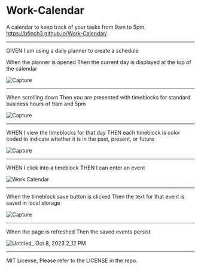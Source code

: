 # Work-Calendar
A calendar to keep track of your tasks from 9am to 5pm.
https://bfinch3.github.io/Work-Calendar/

<hr>

GIVEN I am using a daily planner to create a schedule

When the planner is opened
Then the current day is displayed at the top of the calendar

![Capture](https://github.com/Bfinch3/Work-Calendar/assets/144380049/ec1f9a30-5158-4d04-a072-680cad2374d4)

<hr>

When scrolling down
Then you are presented with timeblocks for standard business hours of 9am and 5pm

![Capture](https://github.com/Bfinch3/Work-Calendar/assets/144380049/ad0aba8f-e68d-40fa-a443-0dbd10baf728)

<hr>

WHEN I view the timeblocks for that day
THEN each timeblock is color coded to indicate whether it is in the past, present, or future

![Capture](https://github.com/Bfinch3/Work-Calendar/assets/144380049/be0d66a2-cced-4b75-8aae-a5d67f7d0111)

<hr>
WHEN I click into a timeblock
THEN I can enter an event

![Work Calendar](https://github.com/Bfinch3/Work-Calendar/assets/144380049/0ed5b0f5-4862-4d70-8903-0ef1d45c4b15)

<hr>

When the timeblock save button is clicked
Then the text for that event is saved in local storage

![Capture](https://github.com/Bfinch3/Work-Calendar/assets/144380049/2607dc03-e619-40dc-8f7c-468f4416fc3b)

<hr>

When the page is refreshed 
Then the saved events persist

![Untitled_ Oct 8, 2023 2_12 PM](https://github.com/Bfinch3/Work-Calendar/assets/144380049/432a5faf-886f-4b62-8285-89b7315ebb9d)

<hr>

MIT License, Please refer to the LICENSE in the repo.

